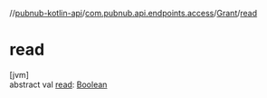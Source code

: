 //[pubnub-kotlin-api](../../../index.md)/[com.pubnub.api.endpoints.access](../index.md)/[Grant](index.md)/[read](read.md)

# read

[jvm]\
abstract val [read](read.md): [Boolean](https://kotlinlang.org/api/latest/jvm/stdlib/kotlin/-boolean/index.html)
